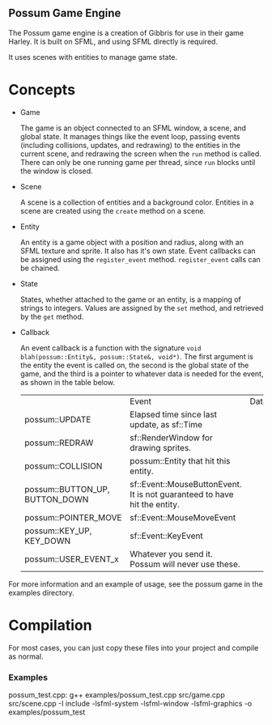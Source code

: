 Possum Game Engine
------------------

The Possum game engine is a creation of Gibbris for use in their game Harley.
It is built on SFML, and using SFML directly is required.

It uses scenes with entities to manage game state.

Concepts
========

- Game

    The game is an object connected to an SFML window, a scene, and global state.
    It manages things like the event loop, passing events (including collisions, 
    updates, and redrawing) to the entities in the current scene, and redrawing the screen
    when the `run` method is called. There can only be one running game per thread, since
    `run` blocks until the window is closed.

- Scene

    A scene is a collection of entities and a background color. Entities in a scene are created using 
    the `create` method on a scene.

- Entity

    An entity is a game object with a position and radius, along with an SFML texture and sprite.
    It also has it's own state. Event callbacks can be assigned using the `register_event` method.
    `register_event` calls can be chained.

- State

    States, whether attached to the game or an entity, is a mapping of strings to integers.
    Values are assigned by the `set` method, and retrieved by the `get` method.

- Callback

    An event callback is a function with the signature `void blah(possum::Entity&, possum::State&, void*)`.
    The first argument is the entity the event is called on, the second is the global state of the game,
    and the third is a pointer to whatever data is needed for the event, as shown in the table below.

    <table>
        <th>
            <td>Event</td><td>Data</td>
        </th>
        <tr>
            <td>possum::UPDATE</td><td>Elapsed time since last update, as sf::Time</td>
        </tr>
        <tr>
            <td>possum::REDRAW</td><td>sf::RenderWindow for drawing sprites.</td>
        </tr>
        <tr>
            <td>possum::COLLISION</td><td>possum::Entity that hit this entity.</td>
        </tr>
        <tr>
            <td>possum::BUTTON_UP, BUTTON_DOWN</td><td>sf::Event::MouseButtonEvent. It is not guaranteed to have hit the entity.<td>
        </tr>
        <tr>
            <td>possum::POINTER_MOVE</td><td>sf::Event::MouseMoveEvent</td>
        </tr>
        <tr>
            <td>possum::KEY_UP, KEY_DOWN</td><td>sf::Event::KeyEvent</td>
        </tr>
        <tr>
            <td>possum::USER_EVENT_x</td><td>Whatever you send it. Possum will never use these.</td>
        </tr>
    </table>

For more information and an example of usage, see the possum game in the examples directory.

Compilation
===========

For most cases, you can just copy these files into your project and compile as normal.

### Examples

possum_test.cpp: g++ examples/possum_test.cpp src/game.cpp src/scene.cpp -I include -lsfml-system -lsfml-window -lsfml-graphics -o examples/possum_test
